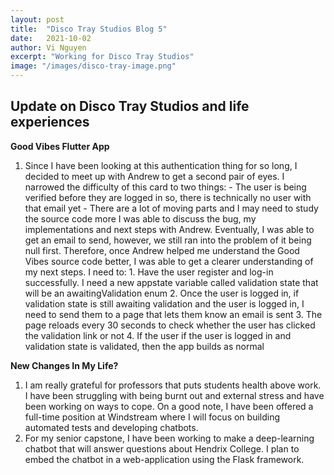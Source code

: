 ```yaml
---
layout: post
title:  "Disco Tray Studios Blog 5"
date:   2021-10-02
author: Vi Nguyen
excerpt: "Working for Disco Tray Studios"
image: "/images/disco-tray-image.png"
---
```

## Update on Disco Tray Studios and life experiences

**Good Vibes Flutter App**
  1. Since I have been looking at this authentication thing for so long, I decided to meet up with Andrew to get a second pair of eyes. I narrowed the difficulty of this card to two things: 
    - The user is being verified before they are logged in so, there is technically no user with that email yet
    - There are a lot of moving parts and I may need to study the source code more
  I was able to discuss the bug, my implementations and next steps with Andrew. Eventually, I was able to get an email to send, however, we still ran into the problem of it being null first. Therefore, once Andrew helped me understand the Good Vibes source code better, I was able to get a clearer understanding of my next steps.
  I need to: 
    1. Have the user register and log-in successfully. I need a new appstate variable called validation state that will be an awaitingValidation enum
    2. Once the user is logged in, if validation state is still awaiting validation and the user is logged in, I need to send them to a page that lets them know an email is sent
    3. The page reloads every 30 seconds to check whether the user has clicked the validation link or not
    4. If the user if the user is logged in and validation state is validated, then the app builds as normal
  

**New Changes In My Life?**
  1. I am really grateful for professors that puts students health above work. I have been struggling with being burnt out and external stress and have been working on ways to cope. On a good note, I have been offered a full-time position at Windstream where I will focus on building automated tests and developing chatbots. 
  2. For my senior capstone, I have been working to make a deep-learning chatbot that will answer questions about Hendrix College. I plan to embed the chatbot in a web-application using the Flask framework.
